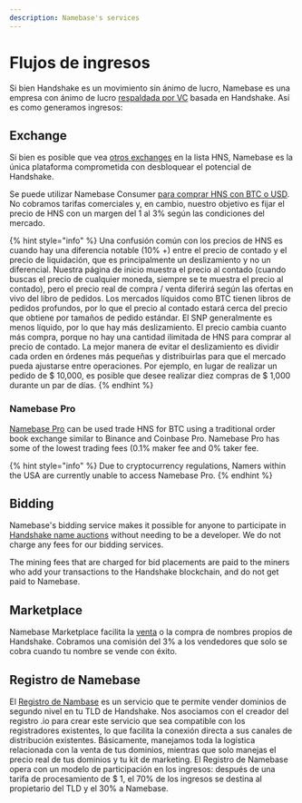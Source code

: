 ```yaml
---
description: Namebase's services
---
```


# Flujos de ingresos

Si bien Handshake es un movimiento sin ánimo de lucro, Namebase es una empresa con ánimo de lucro [respaldada por VC](https://www.namebase.io/about/) basada en Handshake. Así es como generamos ingresos:

## Exchange <a href="#exchange" id="exchange"></a>

Si bien es posible que vea [otros exchanges](https://www.coingecko.com/en/coins/handshake) en la lista HNS, Namebase es la única plataforma comprometida con desbloquear el potencial de Handshake.

Se puede utilizar Namebase Consumer [para comprar HNS con BTC o USD](https://learn.namebase.io/v/espanol/como-hacer/buy-hns). No cobramos tarifas comerciales y, en cambio, nuestro objetivo es fijar el precio de HNS con un margen del 1 al 3% según las condiciones del mercado.

{% hint style="info" %}
Una confusión común con los precios de HNS es cuando hay una diferencia notable (10% +) entre el precio de contado y el precio de liquidación, que es principalmente un deslizamiento y no un diferencial. Nuestra página de inicio muestra el precio al contado (cuando buscas el precio de cualquier moneda, siempre se te muestra el precio al contado), pero el precio real de compra / venta diferirá según las ofertas en vivo del libro de pedidos. Los mercados líquidos como BTC tienen libros de pedidos profundos, por lo que el precio al contado estará cerca del precio que obtiene por tamaños de pedido estándar. El SNP generalmente es menos líquido, por lo que hay más deslizamiento. El precio cambia cuanto más compra, porque no hay una cantidad ilimitada de HNS para comprar al precio de contado. La mejor manera de evitar el deslizamiento es dividir cada orden en órdenes más pequeñas y distribuirlas para que el mercado pueda ajustarse entre operaciones. Por ejemplo, en lugar de realizar un pedido de $ 10,000, es posible que desee realizar diez compras de $ 1,000 durante un par de días.
{% endhint %}

### Namebase Pro <a href="#namebase-pro" id="namebase-pro"></a>

​[Namebase Pro](https://www.namebase.io/pro) can be used trade HNS for BTC using a traditional order book exchange similar to Binance and Coinbase Pro. Namebase Pro has some of the lowest trading fees (0.1% maker fee and 0% taker fee.

{% hint style="info" %}
Due to cryptocurrency regulations, Namers within the USA are currently unable to access Namebase Pro.
{% endhint %}

## Bidding

Namebase's bidding service makes it possible for anyone to participate in [Handsh](https://learn.namebase.io/v/espanol/about-handshake/handshake-auction)[ake name auctions](https://learn.namebase.io/v/espanol/about-handshake/handshake-auction) without needing to be a developer. We do not charge any fees for our bidding services.

The mining fees that are charged for bid placements are paid to the miners who add your transactions to the Handshake blockchain, and do not get paid to Namebase.

## Marketplace <a href="#marketplace" id="marketplace"></a>

Namebase Marketplace facilita la [venta](https://learn.namebase.io/v/espanol/como-hacer/how-to-use-handshake-names#vende-tu-nombre) o la compra de nombres propios de Handshake. Cobramos una comisión del 3% a los vendedores que solo se cobra cuando tu nombre se vende con éxito.

## Registro de Namebase <a href="#namebase-registry" id="namebase-registry"></a>

El [Registro de Nambase](https://hns.to/waitlist.nb/) es un servicio que te permite vender dominios de segundo nivel en tu TLD de Handshake. Nos asociamos con el creador del registro .io para crear este servicio que sea compatible con los registradores existentes, lo que facilita la conexión directa a sus canales de distribución existentes. Básicamente, manejamos toda la logística relacionada con la venta de tus dominios, mientras que  solo manejas el precio real de tus dominios y tu kit de marketing. El Registro de Namebase opera con un modelo de participación en los ingresos: después de una tarifa de procesamiento de $ 1, el 70% de los ingresos se destina al propietario del TLD y el 30% a Namebase.
